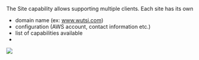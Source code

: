 The Site capability allows supporting multiple clients.
Each site has its own
- domain name (ex: www.wutsi.com)
- configuration (AWS account, contact information etc.)
- list of capabilities available
- 
![](http://www.plantuml.com/plantuml/proxy?cache=no&src=https://raw.githubusercontent.com/wutsi/wutsi-domain/main/doc/capabilities/site/model.plantuml)
